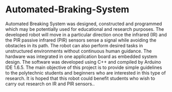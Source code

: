 # Automated-Braking-System
Automated Breaking System was designed, constructed and programmed which may be potentially used for educational and research purposes. The developed robot will move in a particular direction once the infrared (IR) and the PIR passive infrared (PIR) sensors sense a signal while avoiding the obstacles in its path. The robot can also perform desired tasks in unstructured environments without continuous human guidance. The hardware was integrated in one application board as embedded system design. The software was developed using C++ and compiled by Arduino IDE 1.6.5. The main objective of this project is to provide simple guidelines to the polytechnic students and beginners who are interested in this type of research. It is hoped that this robot could benefit students who wish to carry out research on IR and PIR sensors..

